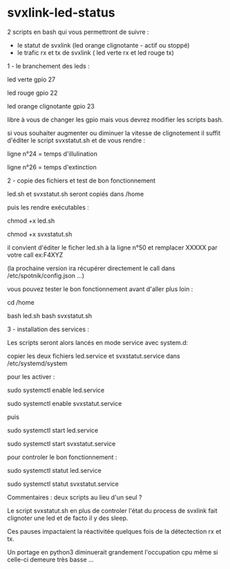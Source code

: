 # svxlink-led-status

2 scripts en bash qui vous permettront de suivre :
- le statut de svxlink (led orange clignotante - actif ou stoppé)
- le trafic rx et tx de svxlink ( led verte rx et led rouge tx)

1 - le branchement des leds :

led verte gpio 27

led rouge gpio 22

led orange clignotante gpio 23

libre à vous de changer les gpio mais vous devrez modifier les scripts bash.

si vous souhaiter augmenter ou diminuer la vitesse de clignotement 
il suffit d'éditer le script svxstatut.sh et de vous rendre :

ligne n°24 = temps d'illulination 

ligne n°26 = temps d'extinction 

2 - copie des fichiers et test de bon fonctionnement

led.sh et svxstatut.sh seront copiés dans /home

puis les rendre exécutables :

chmod +x led.sh

chmod +x svxstatut.sh

il convient d'éditer le ficher led.sh à la ligne n°50
et remplacer XXXXX par votre call ex:F4XYZ

(la prochaine version ira récupérer directement le call dans /etc/spotnik/config.json ...)

vous pouvez tester le bon fonctionnement avant d'aller plus loin :

cd /home

bash led.sh
bash svxstatut.sh

3 - installation des services :

Les scripts seront alors lancés en mode service avec system.d:

copier les deux fichiers led.service et svxstatut.service dans /etc/systemd/system

pour les activer : 

sudo systemctl enable led.service 

sudo systemctl enable svxstatut.service

puis 

sudo systemctl start led.service 

sudo systemctl start svxstatut.service

pour controler le bon fonctionnement :

sudo systemctl statut led.service 

sudo systemctl statut svxstatut.service

 Commentaires : deux scripts au lieu d'un seul ?
 
Le script svxstatut.sh en plus de controler l'état du process de svxlink fait clignoter une led
et de facto il y des sleep.

Ces pauses impactaient la réactivitée quelques fois de la détectection rx et tx.

Un portage en python3 diminuerait grandement l'occupation cpu même si celle-ci demeure très basse ...
